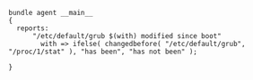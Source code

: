 ``` {.cfengine3 tangle="changedbefore.cf"}
bundle agent __main__
{
  reports:
      "/etc/default/grub $(with) modified since boot"
        with => ifelse( changedbefore( "/etc/default/grub", "/proc/1/stat" ), "has been", "has not been" );

}
```

